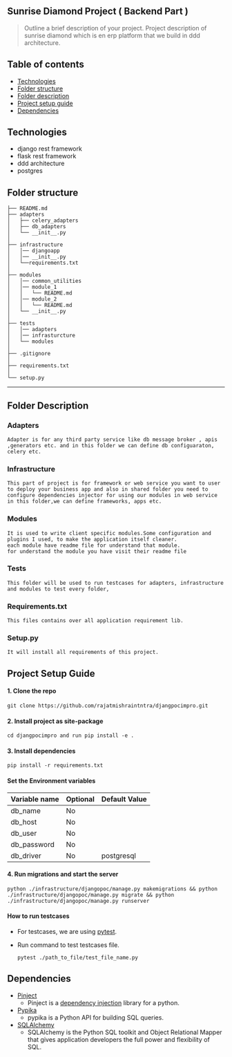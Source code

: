 ## Sunrise Diamond Project ( Backend Part )
> Outline a brief description of your project. Project description of sunrise diamond which is en erp platform that we build in ddd architecture.

## Table of contents
* [Technologies](#technologies)
* [Folder structure](#folder-structure)
* [Folder description](#folder-description)
* [Project setup guide](#project-setup-guide)
* [Dependencies](#Dependencies)

## Technologies

* django rest framework
* flask rest framework
* ddd architecture 
* postgres

Folder structure
------------

    ├── README.md         
    ├── adapters
    │   ├── celery_adapters 
    │   ├── db_adapters  
    │   └── __init__.py  
    │
    ├── infrastructure            
    │   │── djangoapp
    │   │── __init__.py
    │   └──requirements.txt
    │
    ├── modules     
    │   │── common_utilities
    │   │── module_1
    │   │   └── README.md 
    │   │── module_2
    │   │   └── README.md 
    │   └── __init__.py
    │
    ├── tests        
    │   │── adapters
    │   │── infrasturcture
    │   └── modules
    │
    ├── .gitignore           
    │
    ├── requirements.txt   
    │
    └── setup.py        

--------


## Folder Description


### Adapters

    Adapter is for any third party service like db message broker , apis ,generators etc. and in this folder we can define db configuaraton, celery etc. 

### Infrastructure

    This part of project is for framework or web service you want to user to deploy your business app and also in shared folder you need to configure dependencies injector for using our modules in web service
    in this folder,we can define frameworks, apps etc.

### Modules

    It is used to write client specific modules.Some configuration and plugins I used, to make the application itself cleaner.
    each module have readme file for understand that module.
    for understand the module you have visit their readme file

### Tests

    This folder will be used to run testcases for adapters, infrastructure and modules to test every folder,

### Requirements.txt

    This files contains over all application requirement lib.

### Setup.py

    It will install all requirements of this project.

## Project Setup Guide

#### 1. Clone  the repo

    git clone https://github.com/rajatmishraintntra/djangpocimpro.git

#### 2. Install project as site-package

    cd djangpocimpro and run pip install -e .

#### 3. Install dependencies

    pip install -r requirements.txt

#### Set the Environment variables

| Variable name | Optional | Default Value |
|---------------|----------|---------------|
| db_name       | No       |               |
 | db_host       | No       |               |
 | db_user       | No       |               |
 | db_password   | No       |               |
 | db_driver     | No       | postgresql    |

#### 4. Run migrations and start the server

    python ./infrastructure/djangopoc/manage.py makemigrations && python ./infrastructure/djangopoc/manage.py migrate && python ./infrastructure/djangopoc/manage.py runserver

#### How to run testcases
- For testcases, we are using [pytest](https://docs.pytest.org/en/stable/).

- Run command to test testcases file.

      pytest ./path_to_file/test_file_name.py


## Dependencies

- [Pinject](https://github.com/google/pinject)
  - Pinject is a [dependency injection](https://www.tutorialsteacher.com/ioc/dependency-injection) library for a python.
- [Pypika](https://pypika.readthedocs.io/en/latest/)
  - pypika is a Python API for building SQL queries. 
- [SQLAlchemy](https://www.sqlalchemy.org/)
  - SQLAlchemy is the Python SQL toolkit and Object Relational Mapper that gives application developers the full power and flexibility of SQL.

 
